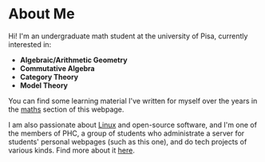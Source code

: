 # About Me

Hi! I'm an undergraduate math student at the university of Pisa, currently interested in:

- **Algebraic/Arithmetic Geometry**
- **Commutative Algebra**
- **Category Theory**
- **Model Theory**

You can find some learning material I've written for myself over the years in the [maths](maths) section of this webpage.

I am also passionate about [Linux](linux) and open-source software, and I'm one of the members of PHC, a group of students who administrate a server for students' personal webpages (such as this one), and do tech projects of various kinds. Find more about it [here](http://betti.dm.unipi.it/servizi/PHC.html).
